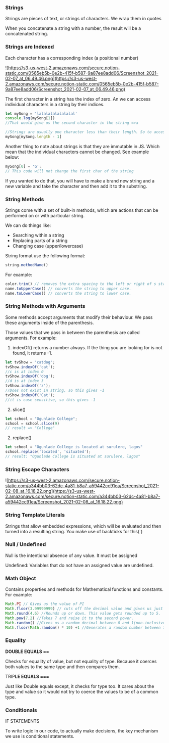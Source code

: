 ### Strings

Strings are pieces of text, or strings of characters. We wrap them in quotes

When you concatenate a string with a number, the result will be a concatenated string.

### Strings are Indexed

Each character has a corresponding index (a positional number)

![https://s3-us-west-2.amazonaws.com/secure.notion-static.com/0565eb5b-0e2b-415f-b587-9a87ee8add06/Screenshot_2021-02-07_at_06.49.46.png](https://s3-us-west-2.amazonaws.com/secure.notion-static.com/0565eb5b-0e2b-415f-b587-9a87ee8add06/Screenshot_2021-02-07_at_06.49.46.png)

The first character in a string has the index of zero. An we can access individual characters in a string by their indices. 

```jsx
let mySong = 'lalalalalalalalal'
console.log(mySong[1])
//That would give us the second character in the string =>a

//Strings are usually one character less than their length. So to access the last char, you will have to subtract 1
mySong[mySong.length - 1]
```

Another thing to note about strings is that they are immutable in JS. Which mean that the individual characters cannot be changed. See example below: 

```jsx
mySong[0] = 'G';
// This code will not change the first char of the string
```

If you wanted to do that, you will have to make a brand new string and a new variable and take the character and then add it to the substring. 

### String Methods

Strings come with a set of built-in methods, which are actions that can be performed on or with particular string.

We can do things like:

- Searching within a string
- Replacing parts of a string
- Changing case (upper/lowercase)

String format use the following format:

```jsx
string.methodName()
```

For example: 

```jsx
color.trim() // removes the extra spacing to the left or right of s string.
name.toUpperCase() // converts the string to upper case.
name.toLowerCase() // converts the string to lower case.
```

### String Methods with Arguments

Some methods accept arguments that modify their behaviour. We pass these arguments inside of the parenthesis.

Those values that we pass in between the parenthesis are called arguments. For example:

1. indexOf() returns a number always. If the thing you are looking for is not found, it returns -1.

```jsx
let tvShow = 'catdog';
tvShow.indexOf('cat');
//c is at index 0
tvShow.indexOf('dog');
//d is at index 3
tvShow.indexOf('z');
//Does not exist in string, so this gives -1
tvShow.indexOf('Cat');
//it is case sensitive, so this gives -1
```

2. slice()

```jsx
let school = "Ogunlade College";
school = school.slice(9)
// result => "College"
```

2. replace()

```jsx
let school = "Ogunlade College is located at surulere, lagos"
school.replace('located', 'situated');
// result: "Ogunlade College is situated at surulere, lagos"
```

### String Escape Characters

![https://s3-us-west-2.amazonaws.com/secure.notion-static.com/a344bb03-62dc-4a81-b8a7-a59442cc91ea/Screenshot_2021-02-08_at_16.18.22.png](https://s3-us-west-2.amazonaws.com/secure.notion-static.com/a344bb03-62dc-4a81-b8a7-a59442cc91ea/Screenshot_2021-02-08_at_16.18.22.png)

### String Template Literals

Strings that allow embedded expressions, which will be evaluated and then turned into a resulting string. You make use of backticks for this(`) 

### Null / Undefined

Null is the intentional absence of any value. It must be assigned

Undefined: Variables that do not have an assigned value are undefined. 

### Math Object

Contains properties and methods for Mathematical functions and constants. For example: 

```jsx
Math.PI // Gives us the value of PI
Math.floor(3.99999999) // cuts off the decimal value and gives us just 3.
Math.round(4.6) //Rounds up or down. This value gets rounded up to 5.
Math.pow(7,2) //Takes 7 and raise it to the second power.
Math.random() //Gives us a random decimal between 0 and 1(non-inclusive)
Math.floor(Math.random() * 10) +1 //Generates a random number between 1 and 10
```

### Equality

**DOUBLE EQUALS ==**

Checks for equality of value, but not equality of type. Because it coerces both values to the same type and then compares them.

TRIP**LE EQUALS ===**

Just like Double equals except, it checks for type too. It cares about the type and value so it would not try to coerce the values to be of a common type.

### Conditionals

IF STATEMENTS

To write logic in our code, to actually make decisions, the key mechanism we use is conditional statements.
